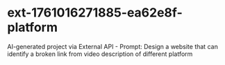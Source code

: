 # ext-1761016271885-ea62e8f-platform
AI-generated project via External API - Prompt: Design a website that can identify a broken link from video description of different platform

